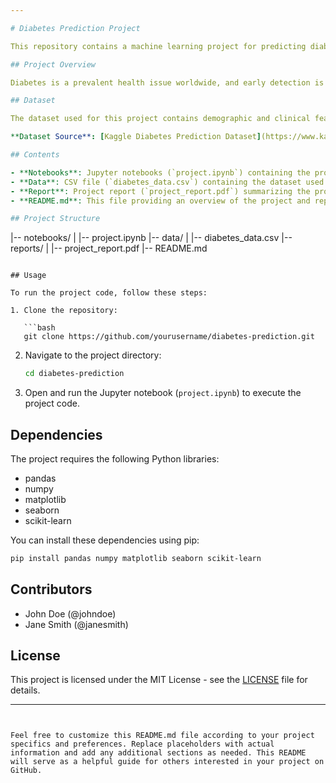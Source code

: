 ```yaml
---

# Diabetes Prediction Project

This repository contains a machine learning project for predicting diabetes based on demographic and clinical data. The project leverages various machine learning models and techniques to develop an accurate predictive model.

## Project Overview

Diabetes is a prevalent health issue worldwide, and early detection is crucial for effective management. This project aims to build a prediction model using machine learning algorithms to identify individuals at risk of diabetes based on demographic and clinical factors.

## Dataset

The dataset used for this project contains demographic and clinical features, including age, gender, BMI, HbA1c level, blood glucose level, hypertension, heart disease, and smoking history. The target variable is binary, indicating the presence or absence of diabetes.

**Dataset Source**: [Kaggle Diabetes Prediction Dataset](https://www.kaggle.com/datasets/iammustafatz/diabetes-prediction-dataset)

## Contents

- **Notebooks**: Jupyter notebooks (`project.ipynb`) containing the project code and analysis.
- **Data**: CSV file (`diabetes_data.csv`) containing the dataset used for training and testing.
- **Report**: Project report (`project_report.pdf`) summarizing the project objectives, methodology, results, and conclusions.
- **README.md**: This file providing an overview of the project and repository contents.

## Project Structure

```
|-- notebooks/
|   |-- project.ipynb
|-- data/
|   |-- diabetes_data.csv
|-- reports/
|   |-- project_report.pdf
|-- README.md
```

## Usage

To run the project code, follow these steps:

1. Clone the repository:

   ```bash
   git clone https://github.com/yourusername/diabetes-prediction.git
   ```

2. Navigate to the project directory:

   ```bash
   cd diabetes-prediction
   ```

3. Open and run the Jupyter notebook (`project.ipynb`) to execute the project code.

## Dependencies

The project requires the following Python libraries:

- pandas
- numpy
- matplotlib
- seaborn
- scikit-learn

You can install these dependencies using pip:

```bash
pip install pandas numpy matplotlib seaborn scikit-learn
```

## Contributors

- John Doe (@johndoe)
- Jane Smith (@janesmith)

## License

This project is licensed under the MIT License - see the [LICENSE](LICENSE) file for details.

---
```


Feel free to customize this README.md file according to your project specifics and preferences. Replace placeholders with actual information and add any additional sections as needed. This README will serve as a helpful guide for others interested in your project on GitHub.
